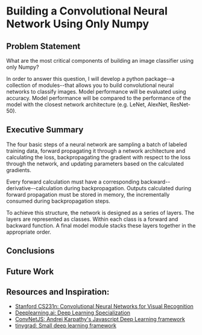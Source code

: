 # Building a Convolutional Neural Network Using Only Numpy

## Problem Statement
What are the most critical components of building an image classifier using only Numpy?

In order to answer this question, I will develop a python package--a collection of modules--that allows you to build convolutional neural networks to classify images. Model performance will be evaluated using accuracy.  Model performance will be compared to the performance of the model with the closest network architecture (e.g. LeNet, AlexNet, ResNet-50).

## Executive Summary
The four basic steps of a neural network are sampling a batch of labeled training data, forward propagating it through a network architecture and calculating the loss, backpropagating the gradient with respect to the loss through the network, and updating parameters based on the calculated gradients.

Every forward calculation must have a corresponding backward--derivative--calculation during backpropagation. Outputs calculated during forward propagation must be stored in memory, the incrementally consumed during backpropagation steps. 

To achieve this structure, the network is designed as a series of layers. The layers are represented as classes. Within each class is a forward and backward function. A final model module stacks these layers together in the appropriate order. 

## Conclusions

## Future Work

## Resources and Inspiration:
- [Stanford CS231n: Convolutional Neural Networks for Visual Recognition](https://cs231n.github.io/convolutional-networks/)
- [Deeplearning.ai: Deep Learning Specialization](https://www.deeplearning.ai/deep-learning-specialization/)
- [ConvNetJS: Andrej Karpathy's Javascript Deep Learning framework](https://cs.stanford.edu/people/karpathy/convnetjs/)
- [tinygrad: Small deep learning framework](https://github.com/geohot/tinygrad)